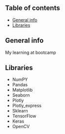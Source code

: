 ## Table of contents
* [General info](#general-info)
* [Libraries](#libraries)

## General info
My learning at bootcamp

## Libraries
* NumPY
* Pandas
* Matplotlib
* Seaborn
* Plotly
* Plotly_express
* Sklearn
* TensorFlow
* Keras
* OpenCV

